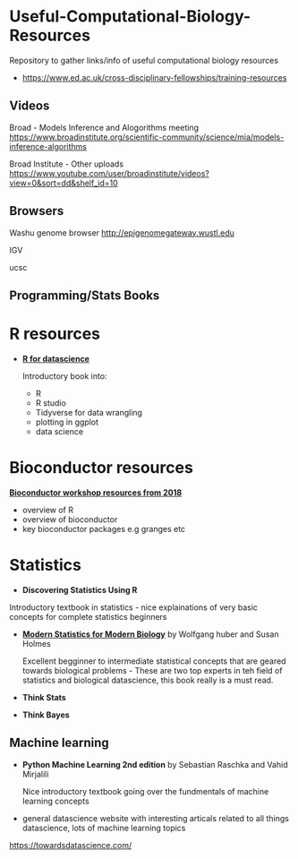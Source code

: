 



# Useful-Computational-Biology-Resources
Repository to gather links/info of useful computational biology resources


- https://www.ed.ac.uk/cross-disciplinary-fellowships/training-resources

Videos 
------

Broad - Models Inference and Alogorithms meeting 
https://www.broadinstitute.org/scientific-community/science/mia/models-inference-algorithms

Broad Institute - Other uploads 
https://www.youtube.com/user/broadinstitute/videos?view=0&sort=dd&shelf_id=10




Browsers 
--------

Washu genome browser
http://epigenomegateway.wustl.edu

IGV 

ucsc


Programming/Stats Books
-----------------------


# R resources

- [**R for datascience**](http://r4ds.had.co.nz/) 

  Introductory book into:
    - R 
    - R studio
    - Tidyverse for data wrangling
    - plotting in ggplot
    - data science

# Bioconductor resources 

[**Bioconductor workshop resources from 2018**](https://bioconductor.github.io/BiocWorkshops/)
- overview of R
- overview of bioconductor
- key bioconductor packages e.g granges etc

# Statistics 

- **Discovering Statistics Using R** 

Introductory textbook in statistics
    - nice explainations of very basic concepts for complete statistics beginners 


- [**Modern Statistics for Modern Biology**](http://web.stanford.edu/class/bios221/book/) by Wolfgang huber and Susan Holmes

    Excellent begginner to intermediate statistical concepts that are geared towards biological problems - These are  two top experts in teh field of statistics and biological datascience, this book really is a must read.




- **Think Stats**

- **Think Bayes** 

## Machine learning 

- **Python Machine Learning 2nd edition** by Sebastian Raschka and Vahid Mirjalili

    Nice introductory textbook going over the fundmentals of machine learning concepts 
    
- general datascience website with interesting articals related to all things datascience, lots of machine learning topics

https://towardsdatascience.com/
